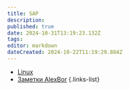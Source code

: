 ```yaml
---
title: SAP
description: 
published: true
date: 2024-10-31T13:19:23.132Z
tags: 
editor: markdown
dateCreated: 2024-10-22T11:19:29.884Z
---
```


- [Linux](/ИТ/SAP/Linux)
- [Заметки AlexBor](/ИТ/SAP/Заметки_AlexBor)
{.links-list}